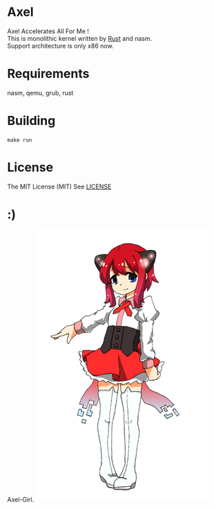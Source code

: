 # Axel
Axel Accelerates All For Me !  
This is monolithic kernel written by [Rust](https://www.rust-lang.org/) and nasm.  
Support architecture is only x86 now.


# Requirements
nasm, qemu, grub, rust

# Building
```shell
make run
```

# License
The MIT License (MIT)
See [LICENSE](LICENSE)


# :)
Axel-Girl.
![personification](./axel_tan.png)
